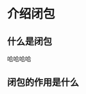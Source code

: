 <!--
 * @Author: your name
 * @Date: 2021-03-09 11:13:48
 * @LastEditTime: 2021-03-09 11:13:55
 * @LastEditors: Please set LastEditors
 * @Description: In User Settings Edit
 * @FilePath: /docs/closure.md
-->
# 介绍闭包
## 什么是闭包
哈哈哈哈

## 闭包的作用是什么